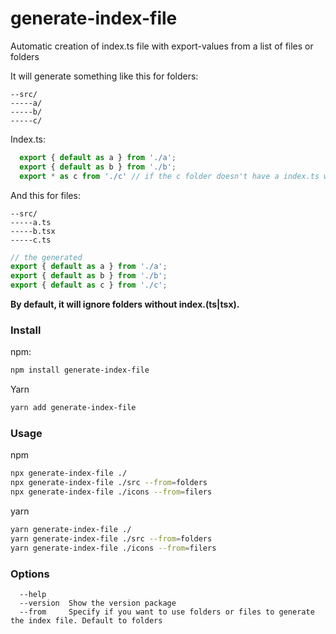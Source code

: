 # generate-index-file

Automatic creation of index.ts file with export-values from a list of files or folders


It will generate something like this for folders:
```
--src/
-----a/
-----b/
-----c/
```
Index.ts:
```ts
  export { default as a } from './a';
  export { default as b } from './b';
  export * as c from './c' // if the c folder doesn't have a index.ts with a default export.
```
And this for files:
```
--src/
-----a.ts
-----b.tsx
-----c.ts
```
```ts
// the generated
export { default as a } from './a';
export { default as b } from './b';
export { default as c } from './c';
```

**By default, it will ignore folders without index.(ts|tsx).**

### Install
npm:
```bash
npm install generate-index-file
```
Yarn
```bash
yarn add generate-index-file
```
### Usage
npm
```bash
npx generate-index-file ./
npx generate-index-file ./src --from=folders
npx generate-index-file ./icons --from=filers
```
yarn
```bash
yarn generate-index-file ./
yarn generate-index-file ./src --from=folders
yarn generate-index-file ./icons --from=filers
```



### Options
```
  --help
  --version  Show the version package
  --from     Specify if you want to use folders or files to generate the index file. Default to folders
```